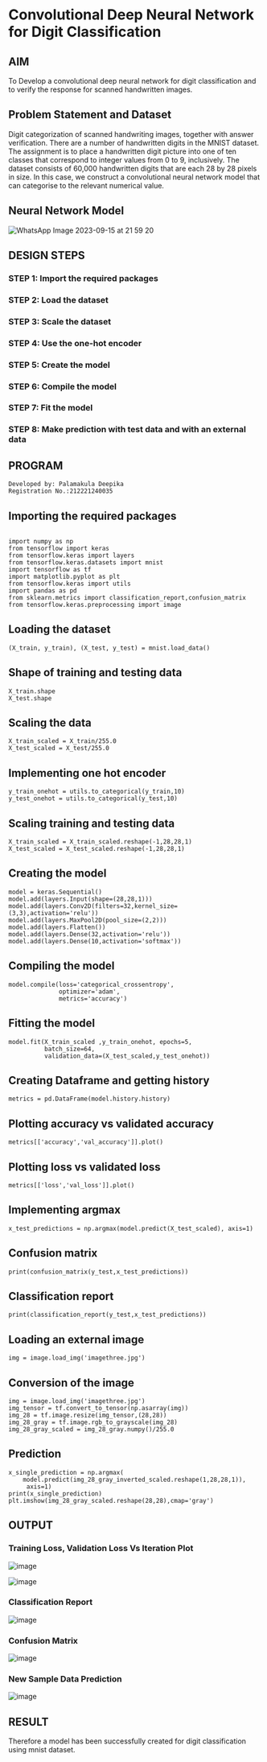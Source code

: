 # Convolutional Deep Neural Network for Digit Classification

## AIM

To Develop a convolutional deep neural network for digit classification and to verify the response for scanned handwritten images.

## Problem Statement and Dataset
Digit categorization of scanned handwriting images, together with answer verification.
There are a number of handwritten digits in the MNIST dataset. The assignment is to place a handwritten digit picture into one of ten classes that correspond to integer values from 0 to 9, inclusively. The dataset consists of 60,000 handwritten digits that are each 28 by 28 pixels in size. In this case, we construct a convolutional neural network model that can categorise to the relevant numerical value.
## Neural Network Model

![WhatsApp Image 2023-09-15 at 21 59 20](https://github.com/Pavan-Gv/mnist-classification/assets/94827772/ddae93e9-ad0b-4368-8db3-91c8b001930c)


## DESIGN STEPS

### STEP 1: Import the required packages

### STEP 2: Load the dataset

### STEP 3: Scale the dataset

### STEP 4: Use the one-hot encoder

### STEP 5: Create the model

### STEP 6: Compile the model

### STEP 7: Fit the model

### STEP 8: Make prediction with test data and with an external data


## PROGRAM
```
Developed by: Palamakula Deepika
Registration No.:212221240035
```

## Importing the required packages
~~~

import numpy as np
from tensorflow import keras
from tensorflow.keras import layers
from tensorflow.keras.datasets import mnist
import tensorflow as tf
import matplotlib.pyplot as plt
from tensorflow.keras import utils
import pandas as pd
from sklearn.metrics import classification_report,confusion_matrix
from tensorflow.keras.preprocessing import image
~~~
## Loading the dataset
~~~
(X_train, y_train), (X_test, y_test) = mnist.load_data()
~~~
## Shape of training and testing data
~~~
X_train.shape
X_test.shape
~~~
## Scaling the data
~~~
X_train_scaled = X_train/255.0
X_test_scaled = X_test/255.0
~~~
## Implementing one hot encoder
~~~
y_train_onehot = utils.to_categorical(y_train,10)
y_test_onehot = utils.to_categorical(y_test,10)
~~~
## Scaling training and testing data
~~~
X_train_scaled = X_train_scaled.reshape(-1,28,28,1)
X_test_scaled = X_test_scaled.reshape(-1,28,28,1)
~~~
## Creating the model
~~~
model = keras.Sequential()
model.add(layers.Input(shape=(28,28,1)))
model.add(layers.Conv2D(filters=32,kernel_size=(3,3),activation='relu'))
model.add(layers.MaxPool2D(pool_size=(2,2)))
model.add(layers.Flatten())
model.add(layers.Dense(32,activation='relu'))
model.add(layers.Dense(10,activation='softmax'))
~~~
## Compiling the model
~~~
model.compile(loss='categorical_crossentropy',
              optimizer='adam',
              metrics='accuracy')
~~~
## Fitting the model
~~~
model.fit(X_train_scaled ,y_train_onehot, epochs=5,
          batch_size=64,
          validation_data=(X_test_scaled,y_test_onehot))
~~~
## Creating Dataframe and getting history
~~~
metrics = pd.DataFrame(model.history.history)
~~~
## Plotting accuracy vs validated accuracy
~~~
metrics[['accuracy','val_accuracy']].plot()
~~~
## Plotting loss vs validated loss
~~~
metrics[['loss','val_loss']].plot()
~~~
## Implementing argmax
~~~
x_test_predictions = np.argmax(model.predict(X_test_scaled), axis=1)
~~~
## Confusion matrix
~~~~
print(confusion_matrix(y_test,x_test_predictions))
~~~~
## Classification report
~~~
print(classification_report(y_test,x_test_predictions))
~~~
## Loading an external image
~~~
img = image.load_img('imagethree.jpg')
~~~
## Conversion of the image
~~~
img = image.load_img('imagethree.jpg')
img_tensor = tf.convert_to_tensor(np.asarray(img))
img_28 = tf.image.resize(img_tensor,(28,28))
img_28_gray = tf.image.rgb_to_grayscale(img_28)
img_28_gray_scaled = img_28_gray.numpy()/255.0
~~~
## Prediction 
~~~
x_single_prediction = np.argmax(
    model.predict(img_28_gray_inverted_scaled.reshape(1,28,28,1)),
     axis=1)
print(x_single_prediction)
plt.imshow(img_28_gray_scaled.reshape(28,28),cmap='gray')
~~~

## OUTPUT

### Training Loss, Validation Loss Vs Iteration Plot

![image](https://github.com/Pavan-Gv/mnist-classification/assets/94827772/1254bda3-1c18-4cc9-aada-aa53c7439808)

![image](https://github.com/Pavan-Gv/mnist-classification/assets/94827772/dd286b2f-79c3-4337-94c5-d20ef6740a1f)



### Classification Report

![image](https://github.com/palamakuladeepika/mnist-classification/assets/94154679/f68a6910-2ef5-4d41-b979-f8d5ecda3ce2)


### Confusion Matrix

![image](https://github.com/palamakuladeepika/mnist-classification/assets/94154679/c3a61880-fa81-4764-8a81-da39a725d5ab)


### New Sample Data Prediction

![image](https://github.com/palamakuladeepika/mnist-classification/assets/94154679/e901b6bb-4619-4449-bf71-ce2569dc13ac)


## RESULT
Therefore a model has been successfully created for digit classification using mnist dataset.
